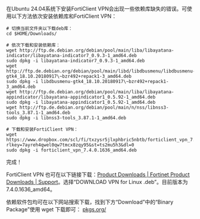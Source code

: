 在Ubuntu 24.04系统下安装FortiClient VPN会出现一些依赖库缺失的错误。可使用以下方法依次安装依赖库和FortiClient VPN：

```
# 切换当前文件夹以下载deb库：
cd $HOME/Downloads/

# 依次下载和安装依赖库：
wget http://ftp.de.debian.org/debian/pool/main/liba/libayatana-indicator/libayatana-indicator7_0.9.3-1_amd64.deb
sudo dpkg -i libayatana-indicator7_0.9.3-1_amd64.deb
wget http://ftp.de.debian.org/debian/pool/main/libd/libdbusmenu/libdbusmenu-gtk4_18.10.20180917\~bzr492+repack1-3_amd64.deb
sudo dpkg -i libdbusmenu-gtk4_18.10.20180917\~bzr492+repack1-3_amd64.deb
wget http://ftp.de.debian.org/debian/pool/main/liba/libayatana-appindicator/libayatana-appindicator1_0.5.92-1_amd64.deb
sudo dpkg -i libayatana-appindicator1_0.5.92-1_amd64.deb
wget http://ftp.de.debian.org/debian/pool/main/n/nss/libnss3-tools_3.87.1-1_amd64.deb
sudo dpkg -i libnss3-tools_3.87.1-1_amd64.deb

# 下载和安装FortiClient VPN：
wget https://www.dropbox.com/scl/fi/txzysr5jlxphbric5nbtb/forticlient_vpn_7.4.0.1636_amd64.deb?rlkey=7ayreh4qwel0qw7tmcx8zqy95&st=ts2mu5h3&dl=0
sudo dpkg -i forticlient_vpn_7.4.0.1636_amd64.deb
```

完成！

FortiClient VPN 也可在以下链接下载：[Product Downloads | Fortinet Product Downloads | Support](https://link.zhihu.com/?target=https%3A//www.fortinet.com/support/product-downloads%23vpn)。选择“DOWNLOAD VPN for Linux .deb”。目前版本为7.4.0.1636_amd64。

依赖软件包均可在以下网站搜索下载，找到下方“Download”中的“Binary Package”使用 wget 下载即可：
[​pkgs.org/](https://pkgs.org/)
